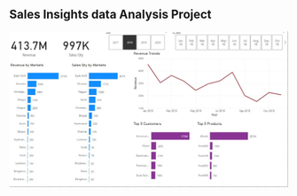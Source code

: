 ## Sales Insights data Analysis Project
![sales-insights-report](https://github.com/prashantg6838/data-analytics-project/blob/main/sales%20insights/01.JPG)

